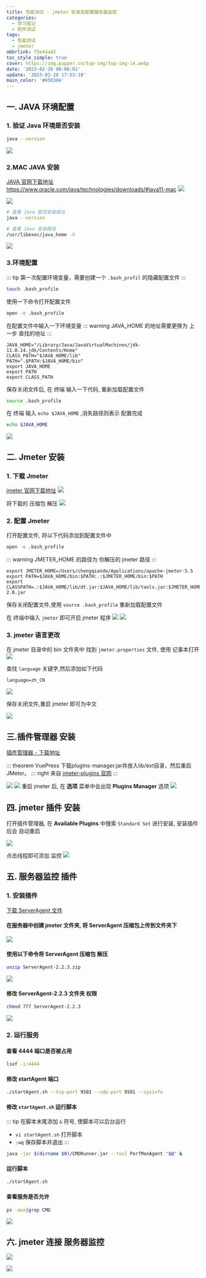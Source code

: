 ```yaml
---
title: 性能测试 - jmeter 安装及配置服务器监控
categories:
  - 学习笔记
  - 软件测试
tags:
  - 性能测试
  - jmeter
abbrlink: f5e44a42
toc_style_simple: true
cover: https://img.pupper.cn/top-img/top-img-14.webp
date: '2023-02-20 08:00:01'
update: '2023-02-20 17:53:18'
main_color: '#658384'
---
```


## 一. JAVA 环境配置
### 1. 验证 Java 环境是否安装
```sh
java --version
```
![](https://img.pupper.cn/img/20220802104141.png)

### 2.MAC JAVA 安装

[JAVA 官网下载地址](https://www.oracle.com/java/technologies/downloads/#java11-mac) https://www.oracle.com/java/technologies/downloads/#java11-mac
![](https://img.pupper.cn/img/20220802105211.png)

![](https://img.pupper.cn/img/20220802105617.png)

```sh
# 查看 Java 是否安装成功
java --version

# 查看 Java 安装路径
/usr/libexec/java_home -V
```
![](https://img.pupper.cn/img/20220802110426.png)

### 3.环境配置
::: tip
第一次配置环境变量，需要创建一个 `.bash_profil` 的隐藏配置文件
:::
```sh
touch .bash_profile
```

使用一下命令打开配置文件
```sh
open -e .bash_profile
```
在配置文件中输入一下环境变量
::: warning
JAVA_HOME 的地址需要更换为 上一步 查找的地址
:::
```text
JAVA_HOME="/Library/Java/JavaVirtualMachines/jdk-11.0.14.jdk/Contents/Home"
CLASS_PATH="$JAVA_HOME/lib"
PATH=".$PATH:$JAVA_HOME/bin"
export JAVA_HOME
export PATH
export CLASS_PATH
```
保存关闭文件后, 在 终端 输入一下代码, 重新加载配置文件
```sh
source .bash_profile
```
在 终端 输入 `echo $JAVA_HOME` ,消失路径则表示 配置完成
```sh
echo $JAVA_HOME
```
![](https://img.pupper.cn/img/20220802112532.png)

## 二. Jmeter 安装
### 1. 下载 Jmeter
[jmeter 官网下载地址](https://jmeter.apache.org/download_jmeter.cgi)
![](https://img.pupper.cn/img/20220802114515.png)

将下载的 压缩包 解压
![](https://img.pupper.cn/img/20220802115005.png)

### 2. 配置 Jmeter

打开配置文件, 将以下代码添加到配置文件中
```sh
open -e .bash_profile
```
::: warning
JMETER_HOME 的路径为 你解压的 jmeter 路径
:::
```text
export JMETER_HOME=/Users/chengqiande/Applications/apache-jmeter-5.5
export PATH=$JAVA_HOME/bin:$PATH:.:$JMETER_HOME/bin:$PATH
export CLASSPATH=.:$JAVA_HOME/lib/dt.jar:$JAVA_HOME/lib/tools.jar:$JMETER_HOME/lib/ext/ApacheJMeter_core.jar:$JMETER_HOME/lib/jorphan.jar:$JMETER_HOME/lib/logkit-2.0.jar
```
保存关闭配置文件,使用 `source .bash_profile` 重新加载配置文件

在 终端中输入 `jmeter` 即可开启 jmeter 程序
![](https://img.pupper.cn/img/20220802115757.png)
![](https://img.pupper.cn/img/20220802115814.png)

### 3. jmeter 语言更改
在 jmeter 目录中的 bin 文件夹中 找到 `jmeter.properties` 文件, 使用 记事本打开
![](https://img.pupper.cn/img/20220802115923.png)

查找 `language` 关键字,然后添加如下代码
```properties
language=zh_CN
```
![](https://img.pupper.cn/img/20220802120525.png)

保存关闭文件,重启 jmeter 即可为中文

![](https://img.pupper.cn/img/20220802120637.png)


## 三.插件管理器 安装
[插件管理器 - 下载地址](https://jmeter-plugins.org/install/Install/)

::: theorem VuePress
下载plugins-manager.jar并放入lib/ext目录，然后重启 JMeter。
::: right
来自 [jmeter-plugins 官网](https://jmeter-plugins.org/install/Install/)
:::

![](https://img.pupper.cn/img/20220802144222.png)
![](https://img.pupper.cn/img/20220802144726.png)
重启 jmeter 后, 在 **选项** 菜单中会出现 **Plugins Manager** 选项
![](https://img.pupper.cn/img/20220802144916.png)

## 四. jmeter 插件 安装

打开插件管理器, 在 **Available Plugins** 中搜索 `Standard Set` 进行安装, 安装插件后会 自动重启

![](https://img.pupper.cn/img/20220802164240.png)

点击线程即可添加 监控
![](https://img.pupper.cn/img/20220802164911.png)

## 五. 服务器监控 插件

### 1. 安装插件
[下载 ServerAgent 文件](https://github.com/undera/perfmon-agent/releases/tag/2.2.3)

#### 在服务器中创建 jmeter 文件夹, 将 ServerAgent 压缩包上传到文件夹下

![](https://img.pupper.cn/img/20220804094513.png)

#### 使用以下命令将 ServerAgent 压缩包 解压
```sh 
unzip ServerAgent-2.2.3.zip
```
![](https://img.pupper.cn/img/20220804094824.png)

#### 修改 ServerAgent-2.2.3 文件夹 权限
```sh 
chmod 777 ServerAgent-2.2.3
```
![](https://img.pupper.cn/img/20220804095351.png)

### 2. 运行服务
#### 查看 4444 端口是否被占用
```sh 
lsof -i:4444
```
#### 修改 startAgent 端口
```sh 
./startAgent.sh --tcp-port 9501 --udp-port 9501 --sysinfo
```
#### 修改 `startAgent.sh` 运行脚本

::: tip
在脚本末尾添加 `&` 符号, 使脚本可以后台运行
- `vi startAgent.sh` 打开脚本
- `:wq` 保存脚本并退出
:::

```sh 
java -jar $(dirname $0)/CMDRunner.jar --tool PerfMonAgent "$@" &
```

#### 运行脚本

```sh
./startAgent.sh
```

#### 查看服务是否允许

```sh 
ps -aux|grep CMD
```
![](https://img.pupper.cn/img/20220804173804.png)

## 六. jmeter 连接 服务器监控

![](https://img.pupper.cn/img/20220804174328.png)

![](https://img.pupper.cn/img/20220804174237.png)
